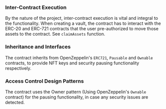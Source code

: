 ### Inter-Contract Execution
By the nature of the project, inter-contract execution is vital and integral to the functionality. When creating a vault, the contract has to interact with the ERC-20 and ERC-721 contracts that the user pre-authorized to move those assets to the contract. See `claimAssets` function.

### Inheritance and Interfaces
The contract inherits from OpenZeppelin's `ERC721`, `Pausable` and `Ownable` contracts, to provide NFT keys and security pausing functionality respectively.

### Access Control Design Patterns
The contract uses the Owner pattern (Using OpenZeppelin's `Ownable` contract) for the pausing functionality, in case any security issues are detected.

